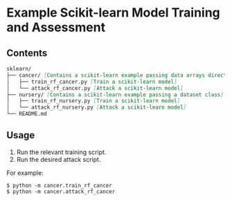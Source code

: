 # Example Scikit-learn Model Training and Assessment

## Contents

```md
sklearn/
├── cancer/ [Contains a scikit-learn example passing data arrays directly]
│   ├── train_rf_cancer.py [Train a scikit-learn model]
│   └── attack_rf_cancer.py [Attack a scikit-learn model]
├── nursery/ [Contains a scikit-learn example passing a dataset class]
│   ├── train_rf_nursery.py [Train a scikit-learn model]
│   └── attack_rf_nursery.py [Attack a scikit-learn model]
└── README.md
```

## Usage

1. Run the relevant training script.
2. Run the desired attack script.

For example:
```
$ python -m cancer.train_rf_cancer
$ python -m cancer.attack_rf_cancer
```
